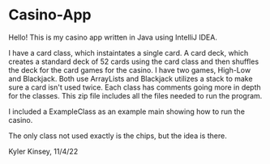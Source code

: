 # Casino-App
Hello! 
This is my casino app written in Java using IntelliJ IDEA.

I have a card class, which instaintates a single card. A card deck, which creates a standard deck of 52 cards using the card class and then shuffles the deck for the card games for the casino. I have two games, High-Low and Blackjack. Both use ArrayLists and Blackjack utilizes a stack to make sure a card isn't used twice. Each class has comments going more in depth for the classes. This zip file includes all the files needed to run the program.

I included a ExampleClass as an example main showing how to run the casino. 

The only class not used exactly is the chips, but the idea is there.  

Kyler Kinsey, 11/4/22
